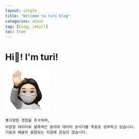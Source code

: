 ```yaml
---
layout: single
title: "Welcome to turi blog"
categories: about
tag: [blog, jekyll]
toc: true
---
```


# Hi👋! I'm turi!

<img src="../images/2021-11-03-first/author-logo.png" alt="author-logo" style="zoom: 33%;" />

```
🏄‍다양한 경험을 추구하며, 
비정형 데이터와 블록체인 분야의 데이터 분석가를 목표로 공부하고 있습니다.  
기술과 예술이 융합되는 지점에 관심이 많습니다.
```

